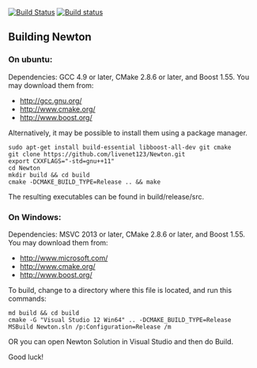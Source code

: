 
[![Build Status](https://travis-ci.org/livenet123/Newton.svg?branch=master)](https://travis-ci.org/livenet123/Newton)
[![Build status](https://ci.appveyor.com/api/projects/status/7dg9qrptema5q9ar/branch/master?svg=true)](https://ci.appveyor.com/project/livenet123/newton-awyxq/branch/master)


## Building Newton

### On ubuntu:

Dependencies: GCC 4.9 or later, CMake 2.8.6 or later, and Boost 1.55.
You may download them from:

* http://gcc.gnu.org/
* http://www.cmake.org/
* http://www.boost.org/

Alternatively, it may be possible to install them using a package manager.

```
sudo apt-get install build-essential libboost-all-dev git cmake
git clone https://github.com/livenet123/Newton.git
export CXXFLAGS="-std=gnu++11"
cd Newton
mkdir build && cd build
cmake -DCMAKE_BUILD_TYPE=Release .. && make
```

The resulting executables can be found in build/release/src.


### On Windows:
Dependencies: MSVC 2013 or later, CMake 2.8.6 or later, and Boost 1.55. You may download them from:
* http://www.microsoft.com/
* http://www.cmake.org/
* http://www.boost.org/

To build, change to a directory where this file is located, and run this commands:

```
md build && cd build
cmake -G "Visual Studio 12 Win64" .. -DCMAKE_BUILD_TYPE=Release
MSBuild Newton.sln /p:Configuration=Release /m
```
OR you can open Newton Solution in Visual Studio and then do Build.

Good luck!
